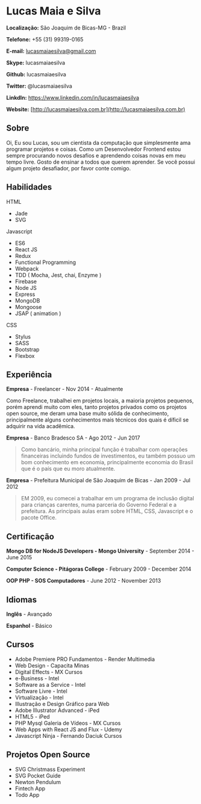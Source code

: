 # Lucas Maia e Silva

**Localização:** São Joaquim de Bicas-MG - Brazil

**Telefone:** +55 (31) 99319-0165

**E-mail:** lucasmaiaesilva@gmail.com

**Skype:** lucasmaiaesilva

**Github:** lucasmaiaesilva

**Twitter:** @lucasmaiaesilva

**LinkdIn:** https://www.linkedin.com/in/lucasmaiaesilva

**Website:** [http://lucasmaiaesilva.com.br](http://lucasmaiaesilva.com.br)

## Sobre

Oi, Eu sou Lucas, sou um cientista da computação que simplesmente ama programar projetos e coisas. Como um Desenvolvedor Frontend estou sempre procurando novos desafios e aprendendo coisas novas em meu tempo livre. Gosto de ensinar a todos que querem aprender. 
Se você possui algum projeto desafiador, por favor conte comigo.

## Habilidades

HTML

* Jade
* SVG

Javascript

* ES6
* React JS
* Redux
* Functional Programming
* Webpack
* TDD ( Mocha, Jest, chai, Enzyme )
* Firebase
* Node JS
* Express
* MongoDB
* Mongoose
* JSAP ( animation )

CSS

* Stylus
* SASS
* Bootstrap
* Flexbox


## Experiência 

**Empresa** - Freelancer - Nov 2014 - Atualmente

Como Freelance, trabalhei em projetos locais, a maioria projetos pequenos, porém aprendi muito com eles, tanto projetos privados como os projetos open source, me deram uma base muito sólida de conhecimento, principalmente alguns conhecimentos mais técnicos dos quais é díficil se adquirir na vida acadêmica.

**Empresa** - Banco Bradesco SA - Ago 2012 - Jun 2017

> Como bancário, minha principal função é trabalhar com operações financeiras incluindo fundos de investimentos, eu também possuo um bom conhecimento em economia, principalmente economia do Brasil que é o país que eu moro atualmente.

**Empresa** - Prefeitura Municipal de São Joaquim de Bicas - Jan 2009 - Jul 2012

> EM 2009, eu comecei a trabalhar em um programa de inclusão digital para crianças carentes, numa parceria do Governo Federal e a prefeitura. As principais aulas eram sobre HTML, CSS, Javascript e o pacote Office.

## Certificação

**Mongo DB for NodeJS Developers - Mongo University** - September 2014 - June 2015

**Computer Science - Pitágoras College** - February 2009 - December 2014

**OOP PHP - SOS Computadores** - June 2012 - November 2013

## Idiomas

**Inglês** - Avançado

**Espanhol** - Básico

## Cursos

* Adobe Premiere PRO Fundamentos - Render Multimedia
* Web Design - Capacita Minas
* Digital Effects - MX Cursos
* e-Business - Intel
* Software as a Service - Intel
* Software Livre - Intel
* Virtualização - Intel
* Illustração e Design Gráfico para Web
* Adobe Illustrator Advanced - iPed
* HTML5 - iPed
* PHP Mysql Galeria de Vídeos - MX Cursos
* Web Apps with React JS and Flux - Udemy
* Javascript Ninja - Fernando Daciuk Cursos

## Projetos Open Source

* SVG Christmass Experiment
* SVG Pocket Guide
* Newton Pendulum 
* Fintech App
* Todo App
